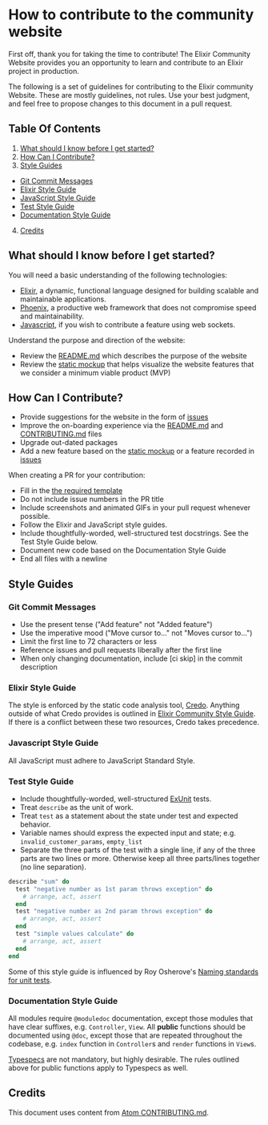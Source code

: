 # How to contribute to the community website

First off, thank you for taking the time to contribute! The Elixir Community Website provides you
an opportunity to learn and contribute to an Elixir project in production.

The following is a set of guidelines for contributing to the Elixir community Website.
These are mostly guidelines, not rules. Use your best judgment, and feel free to propose
changes to this document in a pull request.

## Table Of Contents

1. [What should I know before I get started?](#what-should-i-know-before-i-get-started)
2. [How Can I Contribute?](#how-can-i-contribute)
3. [Style Guides](#style-guides)
  * [Git Commit Messages](#git-commit-messages)
  * [Elixir Style Guide](#elixir-style-guide)  
  * [JavaScript Style Guide](#javascript-style-guide)
  * [Test Style Guide](#test-style-guide)
  * [Documentation Style Guide](#documentation-style-guide)
4. [Credits](#credits)

## What should I know before I get started?

You will need a basic understanding of the following technologies:

  * [Elixir](https://elixir-lang.org/), a dynamic, functional language designed for building
    scalable and maintainable applications.
  * [Phoenix](http://www.phoenixframework.org/), a productive web framework that does not compromise
    speed and maintainability.
  * [Javascript](https://developer.mozilla.org/en-US/docs/Web/JavaScript), if you wish to
    contribute a feature using web sockets.

Understand the purpose and direction of the website:

  * Review the [README.md](README.md) which describes the purpose of the website
  * Review the [static mockup](http://www.montrealelixir.ca/mockup) that helps visualize the website features that we consider a minimum viable product (MVP)

## How Can I Contribute?  

* Provide suggestions for the website in the form of [issues](https://github.com/montrealelixir/website/issues)
* Improve the on-boarding experience via the [README.md](README.md) and [CONTRIBUTING.md](CONTRIBUTING.md) files
* Upgrade out-dated packages
* Add a new feature based on the [static mockup](http://www.montrealelixir.ca/mockup) or
  a feature recorded in [issues](https://github.com/montrealelixir/website/issues)

When creating a PR for your contribution:

* Fill in the [the required template](PULL_REQUEST_TEMPLATE.md)
* Do not include issue numbers in the PR title
* Include screenshots and animated GIFs in your pull request whenever possible.
* Follow the Elixir and JavaScript style guides.
* Include thoughtfully-worded, well-structured test docstrings. See the Test Style Guide below.
* Document new code based on the Documentation Style Guide
* End all files with a newline

## Style Guides

### Git Commit Messages

* Use the present tense ("Add feature" not "Added feature")
* Use the imperative mood ("Move cursor to..." not "Moves cursor to...")
* Limit the first line to 72 characters or less
* Reference issues and pull requests liberally after the first line
* When only changing documentation, include [ci skip] in the commit description

### Elixir Style Guide

The style is enforced by the  static code analysis tool, [Credo](https://github.com/rrrene/credo).
Anything outside of what Credo provides is outlined in [Elixir Community Style Guide](https://github.com/christopheradams/elixir_style_guide).
If there is a conflict between these two resources, Credo takes precedence.

### Javascript Style Guide

All JavaScript must adhere to JavaScript Standard Style.

### Test Style Guide

* Include thoughtfully-worded, well-structured [ExUnit](https://hexdocs.pm/ex_unit/ExUnit.html)
  tests.
* Treat `describe` as the unit of work.
* Treat `test` as a statement about the state under test and expected behavior.
* Variable names should express the expected input and state; e.g. `invalid_customer_params`,
`empty_list`
* Separate the three parts of the test with a single line, if any of the three parts are two
  lines or more. Otherwise keep all three parts/lines together (no line separation).

```elixir
describe "sum" do
  test "negative number as 1st param throws exception" do
    # arrange, act, assert
  end
  test "negative number as 2nd param throws exception" do
    # arrange, act, assert    
  end
  test "simple values calculate" do
    # arrange, act, assert    
  end
end
```

Some of this style guide is influenced by Roy Osherove's [Naming standards for unit tests](http://osherove.com/blog/2005/4/3/naming-standards-for-unit-tests.html).

### Documentation Style Guide

All modules require `@moduledoc` documentation, except those modules that have clear suffixes,
e.g. `Controller`, `View`. All __public__ functions should be documented using `@doc`, except those
that are repeated throughout the codebase, e.g. `index` function in `Controller`s and `render`
functions in `View`s.

[Typespecs](https://hexdocs.pm/elixir/typespecs.html) are not mandatory, but highly
desirable. The rules outlined above for public functions apply to Typespecs as well.

## Credits

This document uses content from [Atom CONTRIBUTING.md](https://github.com/atom/atom/blob/master/CONTRIBUTING.md).
